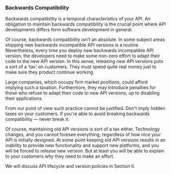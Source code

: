 ### Backwards Compatibility

Backwards compatibility is a temporal characteristics of your API. An obligation to maintain backwards compatibility is the crucial point where API developments differs form software development in general.

Of course, backwards compatibility isn't an absolute. In some subject areas shipping new backwards incompatible API versions is a routine. Nevertheless, every time you deploy new backwards incompatible API version, the developers need to make some non-zero effort to adapt their code to the new API version. In this sense, releasing new API versions puts a sort of a ‘tax’ on customers. They must spend quite real money just to make sure they product continue working.

Large companies, which occupy firm market positions, could afford implying such a taxation. Furthermore, they may introduce penalties for those who refuse to adapt their code to new API versions, up to disabling their applications.

From our point of view such practice cannot be justified. Don't imply hidden taxes on your customers. If you're able to avoid breaking backwards compatibility — never break it.

Of course, maintaining old API versions is sort of a tax either. Technology changes, and you cannot foresee everything, regardless of how nice your API is initially designed. At some point keeping old API versions results in an inability to provide new functionality and support new platforms, and you will be forced to release new version. But at least you will be able to explain to your customers why they need to make an effort.

We will discuss API lifecycle and version policies in Section II.